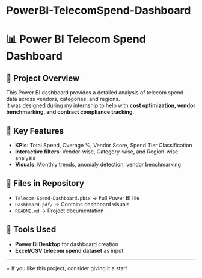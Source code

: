 # PowerBI-TelecomSpend-Dashboard
# 📊 Power BI Telecom Spend Dashboard  

## 🔹 Project Overview
This Power BI dashboard provides a detailed analysis of telecom spend data across vendors, categories, and regions.  
It was designed during my internship to help with **cost optimization, vendor benchmarking, and contract compliance tracking**.  

## 🔹 Key Features
- **KPIs**: Total Spend, Overage %, Vendor Score, Spend Tier Classification  
- **Interactive filters**: Vendor-wise, Category-wise, and Region-wise analysis  
- **Visuals**: Monthly trends, anomaly detection, vendor benchmarking  



## 🔹 Files in Repository
- `Telecom-Spend-Dashboard.pbix` → Full Power BI file  
- `Dashboard.pdf/` → Contains dashboard visuals  
- `README.md` → Project documentation  

## 🔹 Tools Used
- **Power BI Desktop** for dashboard creation  
- **Excel/CSV telecom spend dataset** as input  

---
⭐ If you like this project, consider giving it a star!
